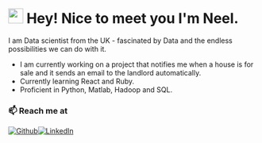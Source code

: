 <h1><img src="https://emojis.slackmojis.com/emojis/images/1531849430/4246/blob-sunglasses.gif?1531849430" width="30"/> Hey! Nice to meet you I'm Neel.</h1>

I am Data scientist from the UK - fascinated by Data and the endless possibilities we can do with it. 

- I am currently working on a project that notifies me when a house is for sale and it sends an email to the landlord automatically.
- Currently learning React and Ruby.
- Proficient in Python, Matlab, Hadoop and SQL.



### 📫 Reach me at 
<a href="https://github.com/Neel-Chudasama" target="_blank"><img alt="Github" src="https://img.shields.io/badge/GitHub-%2312100E.svg?&style=for-the-badge&logo=Github&logoColor=white" /></a><a href="www.linkedin.com/in/neel-chudasama" target="_blank"><img alt="LinkedIn" src="https://img.shields.io/badge/linkedin-%230077B5.svg?&style=for-the-badge&logo=linkedin&logoColor=white" /></a>
<!---
Neel-Chudasama/Neel-Chudasama is a ✨ special ✨ repository because its `README.md` (this file) appears on your GitHub profile.
You can click the Preview link to take a look at your changes.
--->
